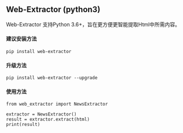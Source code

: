 ## Web-Extractor (python3)

Web-Extractor 支持Python 3.6+，旨在更方便更智能提取Html中所需内容。

#### 建议安装方法
    pip install web-extractor

#### 升级方法
    pip install web-extractor --upgrade

#### 使用方法

```buildoutcfg
from web_extractor import NewsExtractor

extractor = NewsExtractor()
result = extractor.extract(html)
print(result)
```

